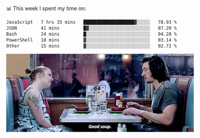 📊 This week I spent my time on:
<!--START_SECTION:waka-->

```text
JavaScript   7 hrs 35 mins   ███████████████████▓░░░░░   78.93 %
JSON         41 mins         █▓░░░░░░░░░░░░░░░░░░░░░░░   07.20 %
Bash         24 mins         █░░░░░░░░░░░░░░░░░░░░░░░░   04.28 %
PowerShell   18 mins         ▓░░░░░░░░░░░░░░░░░░░░░░░░   03.14 %
Other        15 mins         ▓░░░░░░░░░░░░░░░░░░░░░░░░   02.72 %
```

<!--END_SECTION:waka-->


![](goodSoup.gif)
